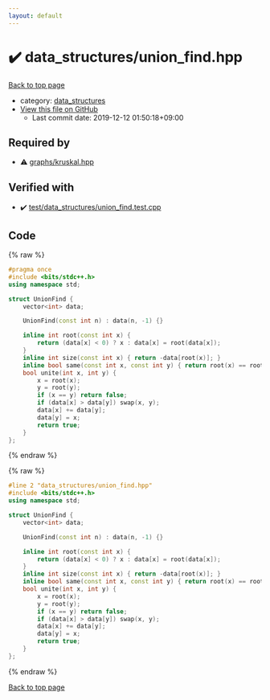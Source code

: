 ```yaml
---
layout: default
---
```


<!-- mathjax config similar to math.stackexchange -->
<script type="text/javascript" async
  src="https://cdnjs.cloudflare.com/ajax/libs/mathjax/2.7.5/MathJax.js?config=TeX-MML-AM_CHTML">
</script>
<script type="text/x-mathjax-config">
  MathJax.Hub.Config({
    TeX: { equationNumbers: { autoNumber: "AMS" }},
    tex2jax: {
      inlineMath: [ ['$','$'] ],
      processEscapes: true
    },
    "HTML-CSS": { matchFontHeight: false },
    displayAlign: "left",
    displayIndent: "2em"
  });
</script>

<script type="text/javascript" src="https://cdnjs.cloudflare.com/ajax/libs/jquery/3.4.1/jquery.min.js"></script>
<script src="https://cdn.jsdelivr.net/npm/jquery-balloon-js@1.1.2/jquery.balloon.min.js" integrity="sha256-ZEYs9VrgAeNuPvs15E39OsyOJaIkXEEt10fzxJ20+2I=" crossorigin="anonymous"></script>
<script type="text/javascript" src="../../assets/js/copy-button.js"></script>
<link rel="stylesheet" href="../../assets/css/copy-button.css" />


# :heavy_check_mark: data_structures/union_find.hpp

<a href="../../index.html">Back to top page</a>

* category: <a href="../../index.html#9466edd02bad586f9ccf200a84a4dafd">data_structures</a>
* <a href="{{ site.github.repository_url }}/blob/master/data_structures/union_find.hpp">View this file on GitHub</a>
    - Last commit date: 2019-12-12 01:50:18+09:00




## Required by

* :warning: <a href="../graphs/kruskal.hpp.html">graphs/kruskal.hpp</a>


## Verified with

* :heavy_check_mark: <a href="../../verify/test/data_structures/union_find.test.cpp.html">test/data_structures/union_find.test.cpp</a>


## Code

<a id="unbundled"></a>
{% raw %}
```cpp
#pragma once
#include <bits/stdc++.h>
using namespace std;

struct UnionFind {
    vector<int> data;

    UnionFind(const int n) : data(n, -1) {}

    inline int root(const int x) {
        return (data[x] < 0) ? x : data[x] = root(data[x]);
    }
    inline int size(const int x) { return -data[root(x)]; }
    inline bool same(const int x, const int y) { return root(x) == root(y); }
    bool unite(int x, int y) {
        x = root(x);
        y = root(y);
        if (x == y) return false;
        if (data[x] > data[y]) swap(x, y);
        data[x] += data[y];
        data[y] = x;
        return true;
    }
};
```
{% endraw %}

<a id="bundled"></a>
{% raw %}
```cpp
#line 2 "data_structures/union_find.hpp"
#include <bits/stdc++.h>
using namespace std;

struct UnionFind {
    vector<int> data;

    UnionFind(const int n) : data(n, -1) {}

    inline int root(const int x) {
        return (data[x] < 0) ? x : data[x] = root(data[x]);
    }
    inline int size(const int x) { return -data[root(x)]; }
    inline bool same(const int x, const int y) { return root(x) == root(y); }
    bool unite(int x, int y) {
        x = root(x);
        y = root(y);
        if (x == y) return false;
        if (data[x] > data[y]) swap(x, y);
        data[x] += data[y];
        data[y] = x;
        return true;
    }
};

```
{% endraw %}

<a href="../../index.html">Back to top page</a>

